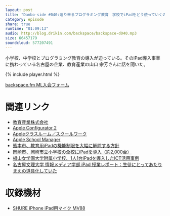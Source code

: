 ```yaml
---
layout: post
title: "Danbo-side #040:迫り来るプログラミング教育　学校でiPadをどう使っていくのか"
category: episode
share: true
runtime: "01:09:13"
audio: http://blog.drikin.com/backspace/backspace-d040.mp3
size: 66457179
soundcloud: 577207491
---
```


小学校、中学校とプログラミング教育の導入が迫っている。そのiPad導入事業に携わっている名古屋の企業、教育産業の山口 宗芳さんに話を聞いた。

{% include player.html %}

[backspace.fm ML入会フォーム](http://backspace.us11.list-manage.com/subscribe?u=09c933bd3997c1d16dbed156a&id=84b6529b91)

# 関連リンク
* [教育産業株式会社](https://ksg.co.jp/solution/institution/)
* [Apple Configurator 2](https://support.apple.com/ja-jp/apple-configurator)
* [Appleクラスルーム／スクールワーク](https://www.apple.com/jp/education/teaching-tools/)
* [Apple School Manager](https://www.apple.com/jp/education/it/)
* [熊本市、教育用iPadの機能制限を大幅に解除する方針](http://www.macotakara.jp/blog/Education/entry-36744.html)
* [岡崎市、岡崎市立小学校の全校にiPadを導入（約2,000台）](http://www.macotakara.jp/blog/Education/entry-35663.html)
* [椙山女学園大学附属小学校、1人1台iPadを導入したICT活用事例](http://www.macotakara.jp/blog/Education/entry-32899.html)
* [名古屋文理大学 情報メディア学部 iPad 授業レポート：生徒にとってあたりまえの道具化していた](http://www.macotakara.jp/blog/Education/entry-17099.html)

# 収録機材

* [SHURE iPhone iPad用マイク MV88](http://amzn.to/1UpQQIG)
